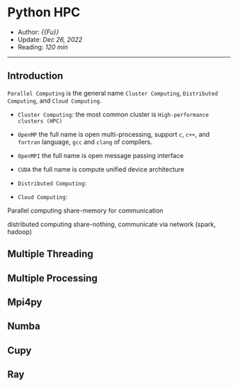 # Python HPC

- Author: *{{Fu}}*
- Update: *Dec 26, 2022*
- Reading: *120 min*

---

## Introduction

`Parallel Computing` is the general name  `Cluster Computing`, `Distributed Computing`, and `Cloud Computing`.

- `Cluster Computing`: the most common cluster is `High-performance clusters (HPC)`

- `OpenMP` the full name is open multi-processing, support `c`, `c++`, and `fortran` language, `gcc` and `clang` of compilers.



- `OpenMPI` the full name is open message passing interface

- `CUDA` the full name is compute unified device architecture


- `Distributed Computing`:

- `Cloud Computing`:



Parallel computing share-memory for communication

distributed computing share-nothing, communicate via network (spark, hadoop)



## Multiple Threading




## Multiple Processing



## Mpi4py 




## Numba 


## Cupy 



## Ray







